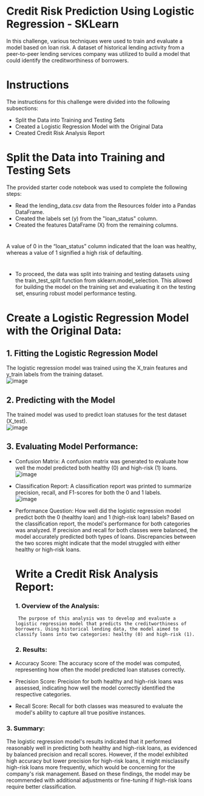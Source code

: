 # Credit Risk Prediction Using Logistic Regression - SKLearn
In this challenge, various techniques were used to train and evaluate a model based on loan risk. A dataset of historical lending activity from a peer-to-peer lending services company was utilized to build a model that could identify the creditworthiness of borrowers.
# Instructions
The instructions for this challenge were divided into the following subsections:

- Split the Data into Training and Testing Sets
- Created a Logistic Regression Model with the Original Data
- Created Credit Risk Analysis Report

# Split the Data into Training and Testing Sets
The provided starter code notebook was used to complete the following steps:
- Read the lending_data.csv data from the Resources folder into a Pandas DataFrame.
- Created the labels set (y) from the "loan_status" column.
- Created the features DataFrame (X) from the remaining columns.
#  
A value of 0 in the “loan_status” column indicated that the loan was healthy, whereas a value of 1 signified a high risk of defaulting.
#
- To proceed, the data was split into training and testing datasets using the train_test_split function from sklearn.model_selection. This allowed for building the model on the training set and evaluating it on the testing set, ensuring robust model performance testing.
# Create a Logistic Regression Model with the Original Data:
## 1. Fitting the Logistic Regression Model
The logistic regression model was trained using the X_train features and y_train labels from the training dataset.  
![image](https://github.com/user-attachments/assets/dd9be625-b4fa-413b-8b09-aa320e5cf05d)

## 2. Predicting with the Model
The trained model was used to predict loan statuses for the test dataset (X_test).  
![image](https://github.com/user-attachments/assets/4892e3c3-bc40-47d9-9d83-855150efcfce)

## 3. Evaluating Model Performance:
- Confusion Matrix: A confusion matrix was generated to evaluate how well the model predicted both healthy (0) and high-risk (1) loans.  
  ![image](https://github.com/user-attachments/assets/a7ec5f1d-9602-45c1-9541-f92dde86e710)
- Classification Report: A classification report was printed to summarize precision, recall, and F1-scores for both the 0 and 1 labels.  
  ![image](https://github.com/user-attachments/assets/d8cead05-165a-40cc-8c11-da5a22d12968)
- Performance Question: How well did the logistic regression model predict both the 0 (healthy loan) and 1 (high-risk loan) labels?
  Based on the classification report, the model's performance for both categories was analyzed. If precision and recall for both classes were balanced, the model accurately predicted both types of loans. Discrepancies between the two scores might indicate that the model struggled with either healthy or high-risk loans.

  # Write a Credit Risk Analysis Report:
  ### 1. Overview of the Analysis:
       The purpose of this analysis was to develop and evaluate a logistic regression model that predicts the creditworthiness of borrowers. Using historical lending data, the model aimed to classify loans into two categories: healthy (0) and high-risk (1).
  ### 2. Results:
- Accuracy Score: The accuracy score of the model was computed, representing how often the model predicted loan statuses correctly.
- Precision Score: Precision for both healthy and high-risk loans was assessed, indicating how well the model correctly identified the respective categories.
- Recall Score: Recall for both classes was measured to evaluate the model's ability to capture all true positive instances.
### 3. Summary: 
The logistic regression model's results indicated that it performed reasonably well in predicting both healthy and high-risk loans, as evidenced by balanced precision and recall scores. However, if the model exhibited high accuracy but lower precision for high-risk loans, it might misclassify high-risk loans more frequently, which would be concerning for the company's risk management. Based on these findings, the model may be recommended with additional adjustments or fine-tuning if high-risk loans require better classification.

